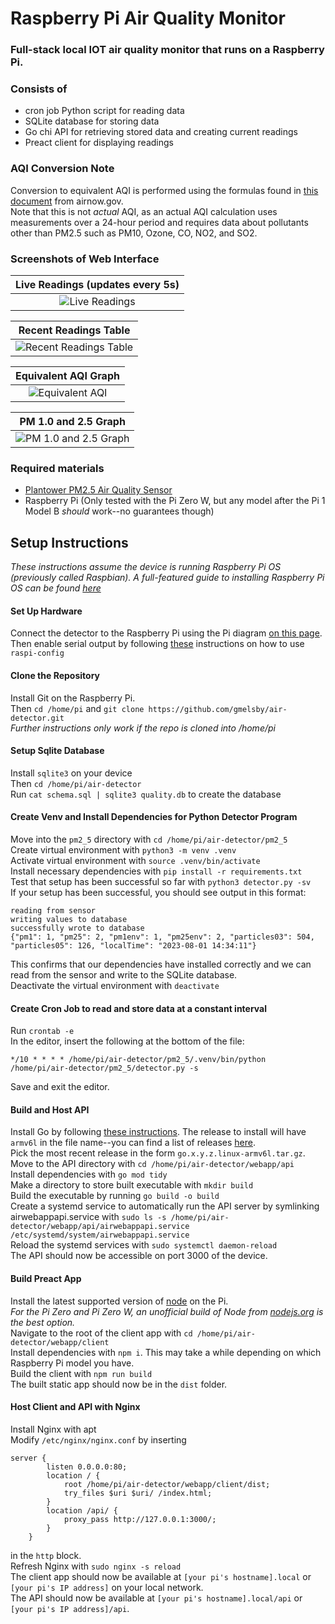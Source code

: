 # Raspberry Pi Air Quality Monitor
### Full-stack local IOT air quality monitor that runs on a Raspberry Pi.
### Consists of 
- cron job Python script for reading data
- SQLite database for storing data
- Go chi API for retrieving stored data and creating current readings
- Preact client for displaying readings
### AQI Conversion Note
Conversion to equivalent AQI is performed using the formulas found in [this document](https://www.airnow.gov/sites/default/files/2020-05/aqi-technical-assistance-document-sept2018.pdf) from airnow.gov. \
Note that this is not _actual_ AQI, as an actual AQI calculation uses measurements over a 24-hour period and requires data about pollutants other than PM2.5 such as PM10, Ozone, CO, NO2, and SO2.
### Screenshots of Web Interface
| Live Readings (updates every 5s) |
|:--:|
| ![Live Readings](screenshots/Live%20Readings.png) |

| Recent Readings Table |
|:--:|
| ![Recent Readings Table](screenshots/Table.png) |

| Equivalent AQI Graph |
|:--:|
| ![Equivalent AQI](screenshots/AQI%20Graph.png) |

| PM 1.0 and 2.5 Graph |
|:--:|
| ![PM 1.0 and 2.5 Graph](screenshots/PM%20Graph.png) |

### Required materials
- [Plantower PM2.5 Air Quality Sensor](https://learn.adafruit.com/pm25-air-quality-sensor)
- Raspberry Pi (Only tested with the Pi Zero W, but any model after the Pi 1 Model B _should_ work--no guarantees though)  
## Setup Instructions
_These instructions assume the device is running Raspberry Pi OS (previously called Raspbian). A full-featured guide to installing Raspberry Pi OS can be found [here](https://www.raspberrypi.com/software/)_
#### Set Up Hardware
Connect the detector to the Raspberry Pi using the Pi diagram [on this page](https://learn.adafruit.com/pm25-air-quality-sensor/python-and-circuitpython). \
Then enable serial output by following [these](https://learn.adafruit.com/circuitpython-on-raspberrypi-linux/uart-serial#disabling-console-and-enabling-serial-2998808) instructions on how to use `raspi-config`


#### Clone the Repository
Install Git on the Raspberry Pi. \
Then `cd /home/pi` and `git clone https://github.com/gmelsby/air-detector.git` \
_Further instructions only work if the repo is cloned into /home/pi_
#### Setup Sqlite Database
Install `sqlite3` on your device \
Then `cd /home/pi/air-detector` \
Run `cat schema.sql | sqlite3 quality.db` to create the database
#### Create Venv and Install Dependencies for Python Detector Program
Move into the `pm2_5` directory with `cd /home/pi/air-detector/pm2_5` \
Create virtual environment with `python3 -m venv .venv` \
Activate virtual environment with `source .venv/bin/activate` \
Install necessary dependencies with `pip install -r requirements.txt` \
Test that setup has been successful so far with `python3 detector.py -sv` \
If your setup has been successful, you should see output in this format: 
```
reading from sensor
writing values to database
successfully wrote to database
{"pm1": 1, "pm25": 2, "pm1env": 1, "pm25env": 2, "particles03": 504, "particles05": 126, "localTime": "2023-08-01 14:34:11"}
```
This confirms that our dependencies have installed correctly and we can read from the sensor and write to the SQLite database. \
Deactivate the virtual environment with `deactivate`
#### Create Cron Job to read and store data at a constant interval
Run `crontab -e` \
In the editor, insert the following at the bottom of the file:
```
*/10 * * * * /home/pi/air-detector/pm2_5/.venv/bin/python /home/pi/air-detector/pm2_5/detector.py -s
```
Save and exit the editor.
#### Build and Host API
Install Go by following [these instructions](https://go.dev/doc/install). The release to install will have `armv6l` in the file name--you can find a list of releases [here](https://go.dev/dl/). \
Pick the most recent release in the form `go.x.y.z.linux-armv6l.tar.gz`. \
Move to the API directory with `cd /home/pi/air-detector/webapp/api` \
Install dependencies with `go mod tidy` \
Make a directory to store built executable with `mkdir build` \
Build the executable by running `go build -o build` \
Create a systemd service to automatically run the API server by symlinking airwebappapi.service with `sudo ls -s /home/pi/air-detector/webapp/api/airwebappapi.service /etc/systemd/system/airwebappapi.service` \
Reload the systemd services with `sudo systemctl daemon-reload` \
The API should now be accessible on port 3000 of the device.
#### Build Preact App
Install the latest supported version of [node](https://nodejs.org/en) on the Pi. \
_For the Pi Zero and Pi Zero W, an unofficial build of Node from [nodejs.org](https://unofficial-builds.nodejs.org/download/release/) is the best option._ \
Navigate to the root of the client app with `cd /home/pi/air-detector/webapp/client` \
Install dependencies with `npm i`. This may take a while depending on which Raspberry Pi model you have. \
Build the client with `npm run build` \
The built static app should now be in the `dist` folder.
#### Host Client and API with Nginx
Install Nginx with apt \
Modify `/etc/nginx/nginx.conf` by inserting
```
server {
		listen 0.0.0.0:80;
		location / {
			root /home/pi/air-detector/webapp/client/dist;
			try_files $uri $uri/ /index.html;
		}
		location /api/ {
			proxy_pass http://127.0.0.1:3000/;
		}
	}
```
in the `http` block. \
Refresh Nginx with `sudo nginx -s reload` \
The client app should now be available at `[your pi's hostname].local` or `[your pi's IP address]` on your local network. \
The API should now be available at `[your pi's hostname].local/api` or `[your pi's IP address]/api`.



